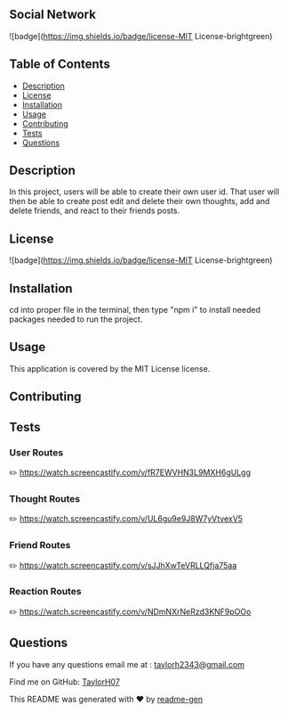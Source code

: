 ## Social Network

![badge](https://img.shields.io/badge/license-MIT License-brightgreen)

## Table of Contents

- [Description](#description)
- [License](#license)
- [Installation](#installation)
- [Usage](#usage)
- [Contributing](#contributing)
- [Tests](#tests)
- [Questions](#questions)

## Description

In this project, users will be able to create their own user id. That user will then be able to create post edit and delete their own thoughts, add and delete friends, and react to their friends posts.

## License

![badge](https://img.shields.io/badge/license-MIT License-brightgreen)

## Installation

cd into proper file in the terminal, then type "npm i" to install needed packages needed to run the project.

## Usage

This application is covered by the MIT License license.

## Contributing

## Tests

### User Routes

✏️ https://watch.screencastify.com/v/fR7EWVHN3L9MXH6gULgg

### Thought Routes

✏️ https://watch.screencastify.com/v/UL6gu9e9J8W7yVtvexV5

### Friend Routes

✏️ https://watch.screencastify.com/v/sJJhXwTeVRLLQfja75aa

### Reaction Routes

✏️ https://watch.screencastify.com/v/NDmNXrNeRzd3KNF9pOOo

## Questions

If you have any questions email me at :
taylorh2343@gmail.com

Find me on GitHub: [TaylorH07](https://github.com/TaylorH07)

This README was generated with ❤️ by [readme-gen](https://github.com/TaylorH07/readme-gen)
